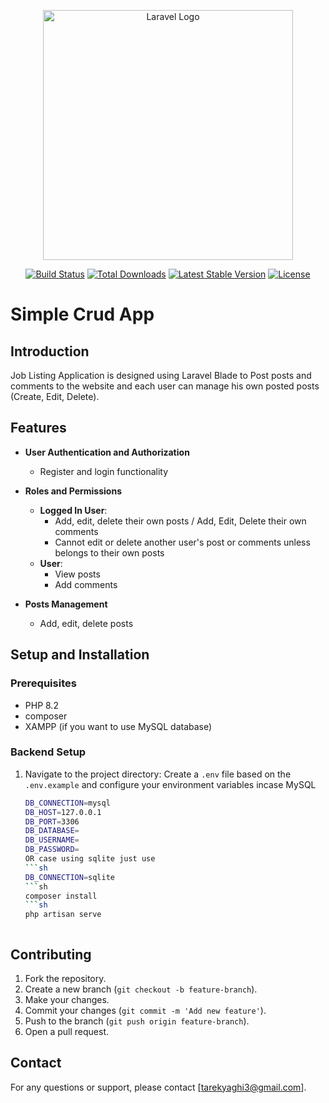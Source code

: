 <p align="center"><a href="https://laravel.com" target="_blank"><img src="https://raw.githubusercontent.com/laravel/art/master/logo-lockup/5%20SVG/2%20CMYK/1%20Full%20Color/laravel-logolockup-cmyk-red.svg" width="400" alt="Laravel Logo"></a></p>

<p align="center">
<a href="https://github.com/laravel/framework/actions"><img src="https://github.com/laravel/framework/workflows/tests/badge.svg" alt="Build Status"></a>
<a href="https://packagist.org/packages/laravel/framework"><img src="https://img.shields.io/packagist/dt/laravel/framework" alt="Total Downloads"></a>
<a href="https://packagist.org/packages/laravel/framework"><img src="https://img.shields.io/packagist/v/laravel/framework" alt="Latest Stable Version"></a>
<a href="https://packagist.org/packages/laravel/framework"><img src="https://img.shields.io/packagist/l/laravel/framework" alt="License"></a>
</p>

# Simple Crud App

## Introduction

Job Listing Application is designed using Laravel Blade to Post posts and comments to the website and each user can manage his own posted posts (Create, Edit, Delete). 

## Features

- **User Authentication and Authorization**

  - Register and login functionality

- **Roles and Permissions**

  
  - **Logged In User**:
    - Add, edit, delete their own posts / Add, Edit, Delete their own comments 
    - Cannot edit or delete another user's post or comments unless belongs to their own posts
  - **User**:
    - View posts
    - Add comments

- **Posts Management**

  - Add, edit, delete posts


## Setup and Installation

### Prerequisites
- PHP 8.2
- composer
- XAMPP (if you want to use MySQL database)

### Backend Setup
1. Navigate to the project directory:
   Create a `.env` file based on the `.env.example` and configure your environment variables incase MySQL
    ```sh
    DB_CONNECTION=mysql
    DB_HOST=127.0.0.1
    DB_PORT=3306
    DB_DATABASE=
    DB_USERNAME=
    DB_PASSWORD=
    OR case using sqlite just use
    ```sh
    DB_CONNECTION=sqlite
   ```sh
   composer install
   ```sh
   php artisan serve



## Contributing
1. Fork the repository.
2. Create a new branch (`git checkout -b feature-branch`).
3. Make your changes.
4. Commit your changes (`git commit -m 'Add new feature'`).
5. Push to the branch (`git push origin feature-branch`).
6. Open a pull request.


## Contact
For any questions or support, please contact [tarekyaghi3@gmail.com].
